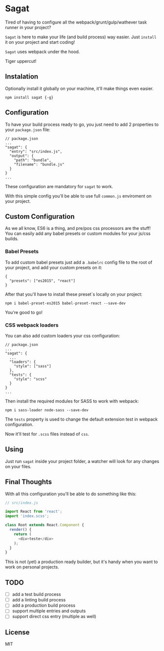 # Sagat

Tired of having to configure all the webpack/grunt/gulp/wathever task runner in your project?

`Sagat` is here to make your life (and build process) way easier. Just `install` it on your project and start coding!

`Sagat` uses webpack under the hood.

Tiger uppercut!

## Instalation

Optionally install it globally on your machine, it'll make things even easier.

```
npm install sagat {-g}
```

## Configuration

To have your build process ready to go, you just need to add 2 properties to your `package.json` file:

```
// package.json
...
"sagat": {
  "entry": "src/index.js",
  "output": {
    "path": "bundle",
    "filename": "bundle.js"
  }
}
...
```

These configuration are mandatory for `sagat` to work.

With this simple config you'll be able to use full `common.js` enviroment on your project.

## Custom Configuration

As we all know, ES6 is a thing, and pre/pos css processors are the stuff! You can easily add any babel presets or custom modules for your js/css builds.

### Babel Presets

To add custom babel presets just add a `.babelrc` config file to the root of your project, and add your custom presets on it:

```
{
  "presets": ["es2015", "react"]
}

```

After that you'll have to install these preset`s locally on your project:

```
npm i babel-preset-es2015 babel-preset-react --save-dev
```

You're good to go!

### CSS webpack loaders

You can also add custom loaders your css configuration:

```
// package.json
...
"sagat": {
  ...
  "loaders": {
    "style": ["sass"]
  },
  "tests": {
    "style": "scss"
  }
}
...
```

Then install the required modules for SASS to work with webpack:

```
npm i sass-loader node-sass --save-dev
```

The `tests` property is used to change the default extension test in webpack configuration.

Now it'll test for `.scss` files instead of `css`.

## Using

Just run `sagat` inside your project folder, a watcher will look for any changes on your files.

## Final Thoughts

With all this configuration you'll be able to do something like this:

```javascript
// src/index.js

import React from 'react';
import 'index.scss';

class Root extends React.Component {
  render() {
    return (
      <div>teste</div>
    );
  }
}
```

This is not (yet) a production ready builder, but it's handy when you want to work on personal projects.

## TODO

- [ ] add a test build process
- [ ] add a linting build process
- [ ] add a production build process
- [ ] support multiple entries and outputs
- [ ] support direct css entry (multiple as well)

## License

MIT
